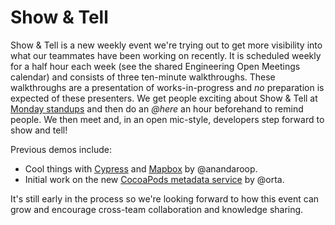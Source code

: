# Show & Tell

Show & Tell is a new weekly event we're trying out to get more visibility into what our teammates have been working on recently. It is scheduled weekly for a half hour each week (see the shared Engineering Open Meetings calendar) and consists of three ten-minute walkthroughs. These walkthroughs are a presentation of works-in-progress and *no* preparation is expected of these presenters. We get people exciting about Show & Tell at [Monday standups](open_standup.md) and then do an *@here* an hour beforehand to remind people. We then meet and, in an open mic-style, developers step forward to show and tell!

Previous demos include:

- Cool things with [Cypress](https://www.cypress.io) and [Mapbox](https://www.mapbox.com) by @anandaroop.
- Initial work on the new [CocoaPods metadata service](https://github.com/CocoaPods/cocoapods-metadata-service) by @orta.

It's still early in the process so we're looking forward to how this event can grow and encourage cross-team collaboration and knowledge sharing.
